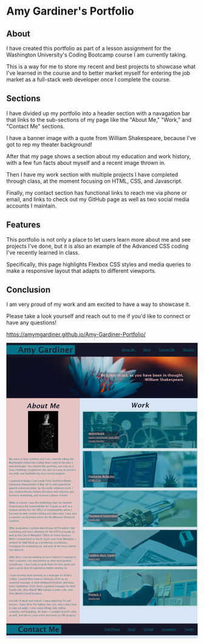# Amy Gardiner's Portfolio

## About

I have created this portfolio as part of a lesson assignment for the Washington University's Coding Bootcamp course I am currently taking.

This is a way for me to store my recent and best projects to showcase what I've learned in the course and to better market myself for entering the job market as a full-stack web developer once I complete the course.

## Sections

I have divided up my portfolio into a header section with a navagation bar that links to the sub-sections of my page like the "About Me," "Work," and "Contact Me" sections.

I have a banner image with a quote from William Shakespeare, because I've got to rep my theater background!

After that my page shows a section about my education and work history, with a few fun facts about myself and a recent image thrown in.

Then I have my work section with multiple projects I have completed through class, at the moment focusing on HTML, CSS, and Javascript.

Finally, my contact section has functional links to reach me via phone or email, and links to check out my GitHub page as well as two social media accounts I maintain.

## Features

This portfolio is not only a place to let users learn more about me and see projects I've done, but it is also an example of the Advanced CSS coding I've recently learned in class.

Specifically, this page highlights Flexbox CSS styles and media queries to make a responsive layout that adapts to different viewports.

## Conclusion

I am very proud of my work and am excited to have a way to showcase it.

Please take a look yourself and reach out to me if you'd like to connect or have any questions!

https://amymgardiner.github.io/Amy-Gardiner-Portfolio/

![plot](./assets/images/127.0.0.1_5501_index.html.png)
